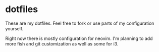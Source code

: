 # dotfiles

These are my dotfiles. Feel free to fork or use parts of my configuration yourself.

Right now there is mostly configuration for neovim. I'm planning to add more fish and git customization as well as some for i3.
